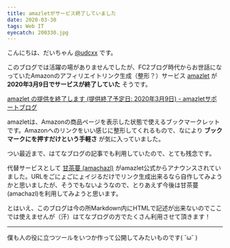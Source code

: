 ```yaml
---
title: amazletがサービス終了していました
date: 2020-03-30
tags: Web IT
eyecatch: 200330.jpg
---
```


こんにちは、だいちゃん [@udcxx](https://twitter.com/udc_xx) です。

このブログでは活躍の場がありませんでしたが、FC2ブログ時代からお世話になっていたAmazonのアフィリエイトリンク生成（整形？）サービス [amazlet](http://app.amazlet.com/amazlet/) が **2020年3月9日でサービスが終了していた** そうです。

[amazlet の提供を終了します (提供終了予定日: 2020年3月9日) - amazletサポートブログ](https://naoya-amazlet.hatenadiary.org/entry/2020/02/21/182250)

amazletは、Amazonの商品ページを表示した状態で使えるブックマークレットです。Amazonへのリンクをいい感じに整形してくれるもので、なにより **ブックマークにを押すだけという手軽さ** が気に入っていました。

つい最近まで、はてなブログの記事でも利用していたので、とても残念です。

代替サービスとして [甘茶蔓 (amachazl)](https://amachazl.com/) がamazlet公式からアナウンスされていました。URLをごにょごにょイジるだけでリンク生成出来るなら自作してみようかと思いましたが、そうでもないようなので、とりあえず今後は甘茶蔓(amachazl)を利用してみようと思います。

とはいえ、このブログは今の所Markdown内にHTMLで記述が出来ないのでここでは使えませんが（汗）はてなブログの方でたくさん利用させて頂きます！

-----

僕も人の役に立つツールをいつか作って公開してみたいものです( ˘ω˘ )
